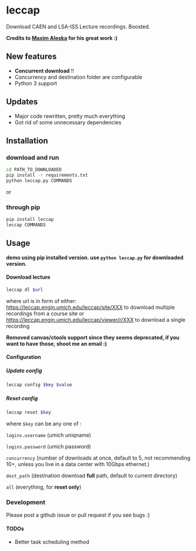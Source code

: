 # leccap
Download CAEN and LSA-ISS Lecture recordings. Boosted.

**Credits to [Maxim Aleska](https://github.com/maxim123/dleccap) for his great work :)**

## New features
* **Concurrent download** !!
* Concurrency and destination folder are configurable
* Python 3 support

## Updates
* Major code rewritten, pretty much everything
* Got rid of some unnecessary dependencies

## Installation

### download and run
```sh
cd PATH_TO_DOWNLOADED
pip install -r requirements.txt
python leccap.py COMMANDS
```
or

### through pip
```sh
pip install leccap
leccap COMMANDS
```

## Usage 
**demo using pip installed version. use `python leccap.py` for downloaded version.**

#### Download lecture
```sh
leccap dl $url
```
where url is in form of either: 
https://leccap.engin.umich.edu/leccap/site/XXX to download multiple recordings from a course site or
https://leccap.engin.umich.edu/leccap/viewer/r/XXX to download a single recording

**Removed canvas/ctools support since they seems deprecated, if you want to have those, shoot me an email :)**

#### Configuration
##### Update config
```sh
leccap config $key $value
```
##### Reset config
 ```sh
 leccap reset $key
```
where `$key` can be any one of :

`logins.username` (umich uniqname)

`logins.password` (umich password)

`concurrency` (number of downloads at once, default to 5, not recommending 10+, unless you live in a data center with 10Gbps ethernet.) 

`dest_path` (destination download **full** path, default to current directory)

`all` (everything, for **reset only**)
 
 ### Development
 Please post a github issue or pull request if you see bugs :)

 #### TODOs
 * Better task scheduling method